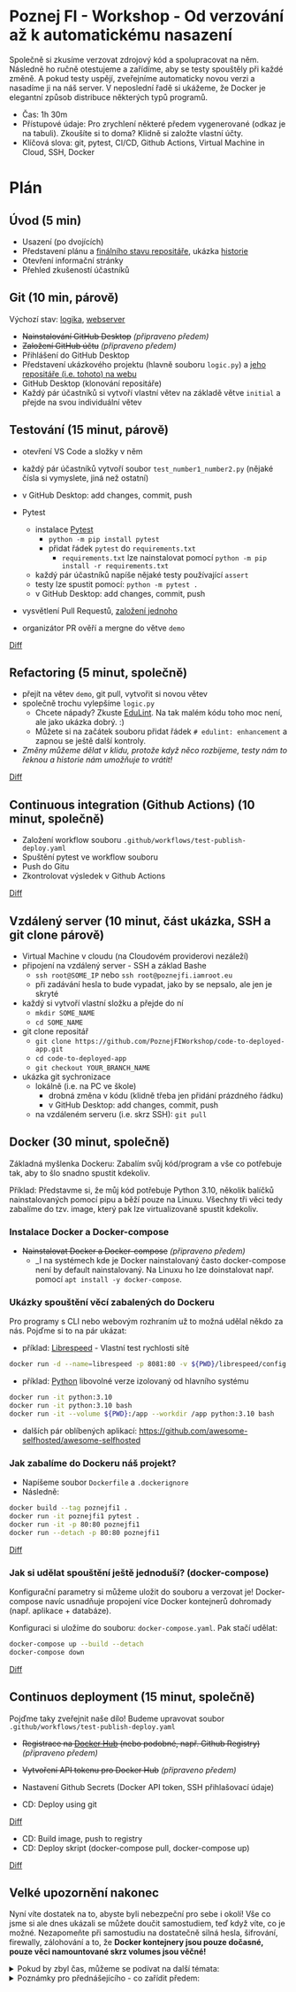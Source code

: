 # Poznej FI - Workshop - Od verzování až k automatickému nasazení 

Společně si zkusíme verzovat zdrojový kód a spolupracovat na něm. Následně ho ručně otestujeme a zařídíme, aby se testy spouštěly při každé změně. A pokud testy uspějí, zveřejníme automaticky novou verzi a nasadíme ji na náš server. V neposlední řadě si ukážeme, že Docker je elegantní způsob distribuce některých typů programů.

- Čas: 1h 30m
- Přístupové údaje: Pro zrychlení některé předem vygenerované (odkaz je na tabuli). Zkoušíte si to doma? Klidně si založte vlastní účty.
- Klíčová slova: git, pytest, CI/CD, Github Actions, Virtual Machine in Cloud, SSH, Docker

# Plán

## Úvod (5 min)

- Usazení (po dvojících)
- Představení plánu a [finálního stavu repositáře][branch-final], ukázka [historie](https://github.com/PoznejFIWorkshop/code-to-deployed-app/commits/main)
- Otevření informační stránky
- Přehled zkušeností účastníků

## Git (10 min, párově)

Výchozí stav: [logika](https://github.com/PoznejFIWorkshop/code-to-deployed-app/commit/76038c006d41a71fbd48325a961de1476737666c), [webserver](https://github.com/PoznejFIWorkshop/code-to-deployed-app/commit/8d4e6c2f45f0000cb0397fb8ce5493a7b424a203)

- ~~Nainstalování GitHub Desktop~~ _(připraveno předem)_
- ~~Založení GitHub účtu~~ _(připraveno předem)_
- Přihlášení do GitHub Desktop
- Představení ukázkového projektu (hlavně souboru `logic.py`) a [jeho repositáře (i.e. tohoto) na webu]((https://github.com/PoznejFIWorkshop/code-to-deployed-app/commits/main))
- GitHub Desktop (klonování repositáře)
- Každý pár účastníků si vytvoří vlastní větev na základě větve `initial` a přejde na svou individuální větev


## Testování (15 minut, párově)
- otevření VS Code a složky v něm
- každý pár účastníků vytvoří soubor `test_number1_number2.py` (nějaké čísla si vymyslete, jiná než ostatní)
- v GitHub Desktop: add changes, commit, push

- Pytest
    - instalace [Pytest](https://pypi.org/project/pytest/)
        - `python -m pip install pytest`
        - přidat řádek `pytest` do `requirements.txt`
            - `requirements.txt` lze nainstalovat pomocí `python -m pip install -r requirements.txt`
    - každý pár účastníků napíše nějaké testy používající `assert`
    - testy lze spustit pomocí: `python -m pytest .`
    - v GitHub Desktop: add changes, commit, push

- vysvětlení Pull Requestů, [založení jednoho](https://github.com/PoznejFIWorkshop/code-to-deployed-app/pulls)
- organizátor PR ověří a mergne do větve `demo`

[Diff](https://github.com/PoznejFIWorkshop/code-to-deployed-app/commit/28481fe0000dad3cacea1f6b2be8ed4f3274a544)

## Refactoring (5 minut, společně)
- přejít na větev `demo`, git pull, vytvořit si novou větev
- společně trochu vylepšíme `logic.py`
    - Chcete nápady? Zkuste [EduLint](https://edulint.com). Na tak malém kódu toho moc není, ale jako ukázka dobrý. :)
    - Můžete si na začátek souboru přidat řádek `# edulint: enhancement` a zapnou se ještě další kontroly.
- _Změny můžeme dělat v klidu, protože když něco rozbijeme, testy nám to řeknou a historie nám umožňuje to vrátit!_

[Diff](https://github.com/PoznejFIWorkshop/code-to-deployed-app/commit/3ff3df3f70f587982e8c32fdcfc042fe566a5988)


## Continuous integration (Github Actions) (10 minut, společně)
- Založení workflow souboru `.github/workflows/test-publish-deploy.yaml`
- Spuštění pytest ve workflow souboru
- Push do Gitu
- Zkontrolovat výsledek v Github Actions

[Diff](https://github.com/PoznejFIWorkshop/code-to-deployed-app/commit/d754b837c04b8f5f013cb7d7c7f0010dec0fe44d)

## Vzdálený server (10 minut, část ukázka, SSH a git clone párově)
- Virtual Machine v cloudu (na Cloudovém providerovi nezáleží)
- připojení na vzdálený server - SSH a základ Bashe
    - `ssh root@SOME_IP` nebo `ssh root@poznejfi.iamroot.eu`
    - při zadávání hesla to bude vypadat, jako by se nepsalo, ale jen je skryté
- každý si vytvoří vlastní složku a přejde do ní
    - `mkdir SOME_NAME`
    - `cd SOME_NAME`
- git clone repositář
    - `git clone https://github.com/PoznejFIWorkshop/code-to-deployed-app.git`
    - `cd code-to-deployed-app`
    - `git checkout YOUR_BRANCH_NAME`
- ukázka git sychronizace
    - lokálně (i.e. na PC ve škole)
        - drobná změna v kódu (klidně třeba jen přidání prázdného řádku)
        - v GitHub Desktop: add changes, commit, push
    - na vzdáleném serveru (i.e. skrz SSH): `git pull`

## Docker (30 minut, společně)

Základná myšlenka Dockeru: Zabalím svůj kód/program a vše co potřebuje tak, aby to šlo snadno spustit kdekoliv.

Příklad: Představme si, že můj kód potřebuje Python 3.10, několik balíčků nainstalovaných pomocí pipu a běží pouze na Linuxu. Všechny tři věci tedy zabalíme do tzv. image, který pak lze virtualizovaně spustit kdekoliv.

### Instalace Docker a Docker-compose
- ~~Nainstalovat Docker a Docker-compose~~ _(připraveno předem)_
    - _I na systémech kde je Docker nainstalovaný často docker-compose není by default nainstalovaný. Na Linuxu ho lze doinstalovat např. pomocí `apt install -y docker-compose`.


### Ukázky spouštění věcí zabalených do Dockeru

Pro programy s CLI nebo webovým rozhraním už to možná udělal někdo za nás. Pojďme si to na pár ukázat:

- příklad: [Librespeed](https://hub.docker.com/r/linuxserver/librespeed) - Vlastní test rychlosti sítě

```sh
docker run -d --name=librespeed -p 8081:80 -v ${PWD}/librespeed/config:/config --restart unless-stopped lscr.io/linuxserver/librespeed:latest
```
     
- příklad: [Python](https://hub.docker.com/_/python) libovolné verze izolovaný od hlavního systému 

```sh
docker run -it python:3.10
docker run -it python:3.10 bash
docker run -it --volume ${PWD}:/app --workdir /app python:3.10 bash
```

- dalších pár oblíbených aplikací: https://github.com/awesome-selfhosted/awesome-selfhosted

### Jak zabalíme do Dockeru náš projekt?
- Napíšeme soubor `Dockerfile` a `.dockerignore`
- Následně:

```sh
docker build --tag poznejfi1 .
docker run -it poznejfi1 pytest .
docker run -it -p 80:80 poznejfi1
docker run --detach -p 80:80 poznejfi1
```

[Diff](https://github.com/PoznejFIWorkshop/code-to-deployed-app/commit/5f034ca5759c29fa9ad8df879d1364f29d8e86a2)

### Jak si udělat spouštění ještě jednoduší? (docker-compose)

Konfigurační parametry si můžeme uložit do souboru a verzovat je! Docker-compose navíc usnadňuje propojení více Docker kontejnerů dohromady (např. aplikace + databáze).

Konfiguraci si uložíme do souboru: `docker-compose.yaml`. Pak stačí udělat:

```sh
docker-compose up --build --detach
docker-compose down
```

[Diff](https://github.com/PoznejFIWorkshop/code-to-deployed-app/commit/c96fb41f076c81056b6f0a075e9b2d6ea3577fd5)

       
## Continuos deployment (15 minut, společně)

Pojďme taky zveřejnit naše dílo! Budeme upravovat soubor `.github/workflows/test-publish-deploy.yaml`

- ~~Registrace na [Docker Hub](https://hub.docker.com) (nebo podobné, např. Github Registry)~~ _(připraveno předem)_
- ~~Vytvoření API tokenu pro Docker Hub~~ _(připraveno předem)_
- Nastavení Github Secrets (Docker API token, SSH přihlašovací údaje)

- CD: Deploy using git

[Diff](https://github.com/PoznejFIWorkshop/code-to-deployed-app/commit/35a0f61426fae9a167449dca2a32fc86b93c67e3)

- CD: Build image, push to registry
- CD: Deploy skript (docker-compose pull, docker-compose up)

[Diff](https://github.com/PoznejFIWorkshop/code-to-deployed-app/commit/c746789c574bb61601435d9b25bc729e3ddaa4eb)


## Velké upozornění nakonec

Nyní víte dostatek na to, abyste byli nebezpeční pro sebe i okolí! Vše co jsme si ale dnes ukázali se můžete doučit samostudiem, teď když víte, co je možné. Nezapomeňte při samostudiu na dostatečně silná hesla, šifrování, firewally, zálohování a to, že **Docker kontejnery jsou pouze dočasné, pouze věci namountované skrz volumes jsou věčné!**


[branch-final]: https://github.com/PoznejFIWorkshop/code-to-deployed-app/tree/main


<details>
  <summary>Pokud by zbyl čas, můžeme se podívat na další témata:</summary>

### Nextcloud

[NextCloud](https://hub.docker.com/r/linuxserver/nextcloud) image od LinuxServer.io:

```yaml
---
version: "2.1"
services:
  nextcloud:
    image: lscr.io/linuxserver/nextcloud:latest
    container_name: nextcloud
    environment:
      - PUID=1000
      - PGID=1000
      - TZ=Etc/UTC
    volumes:
      - ./nextcloud/appdata:/config
      - ./nextcloud/data:/data
    ports:
      - 443:443
    restart: unless-stopped
```

Start chvilku trvá, pak dostupný na https://SOME_IP

### Git intermediate

- větve, merge, merge konflikty
- Github a privátní repositáře

### Linux

- ssh klíče

### Self-hosting gotchas

- Docker obchází firewall (jak UFW, tak některé pravidla z iptables)
- Jak dělat zálohy volumes
- Docker na Windows
- VPN vs Veřejně dostupné z internetu


### Cokoliv, co navrhnete

</details>


<details>
  <summary>Poznámky pro přednášejícího - co zařídit předem:</summary>

- Udělat kopii tohoto repositáře do lokace `~/example_project`
- Přihlašovací údaje na lokální PC
- Linux VM
- vytvořit větev `demo` na základě větve `initial`
- Přihlašovací údaje pro účastníky
    - GitHub účet
    - API klíč pro Docker Hub
    - napsat je do dokumentu, který se nasdílí s účastníky
    - připravit je do repository secrets
- Na serveru připravit: 

```sh
apt update
apt install -y docker-compose
docker pull python:3.10
docker pull python:3.10-slim-buster
docker pull lscr.io/linuxserver/librespeed:latest

cd ~
git clone https://github.com/PoznejFIWorkshop/code-to-deployed-app.git example_project
```

- na místě workshopu:
    - Na všechny PC nainstalovat GitHub Desktop (pozor - na FI se po každém odhlášení smaže)
    - Na tabuli napsat link na repositář a na přihlašovací údaje

</details>

